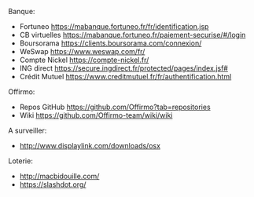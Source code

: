 
Banque:
- Fortuneo https://mabanque.fortuneo.fr/fr/identification.jsp
- CB virtuelles https://mabanque.fortuneo.fr/paiement-securise/#/login
- Boursorama https://clients.boursorama.com/connexion/
- WeSwap https://www.weswap.com/fr/
- Compte Nickel https://compte-nickel.fr/
- ING direct https://secure.ingdirect.fr/protected/pages/index.jsf#
- Crédit Mutuel https://www.creditmutuel.fr/fr/authentification.html


Offirmo:
- Repos GitHub https://github.com/Offirmo?tab=repositories
- Wiki https://github.com/Offirmo-team/wiki/wiki


A surveiller:
- http://www.displaylink.com/downloads/osx


Loterie:
- http://macbidouille.com/
- https://slashdot.org/
